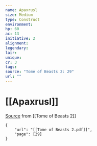 ```yaml
---
name: Apaxrusl
size: Medium
type: Construct
environment: 
hp: 60
ac: 13
initiative: 2
alignment: 
legendary: 
lair: 
unique: 
cr: 3
tags: 
source: "Tome of Beasts 2: 29"
url: ""
---
```

# [[Apaxrusl]]

[Source](zotero://open-pdf/library/items/9UQIAB6R?page=29) from [[Tome of Beasts 2]]

```pdf
{
	"url": "[[Tome of Beasts 2.pdf]]",
	"page": [29]
}
```

